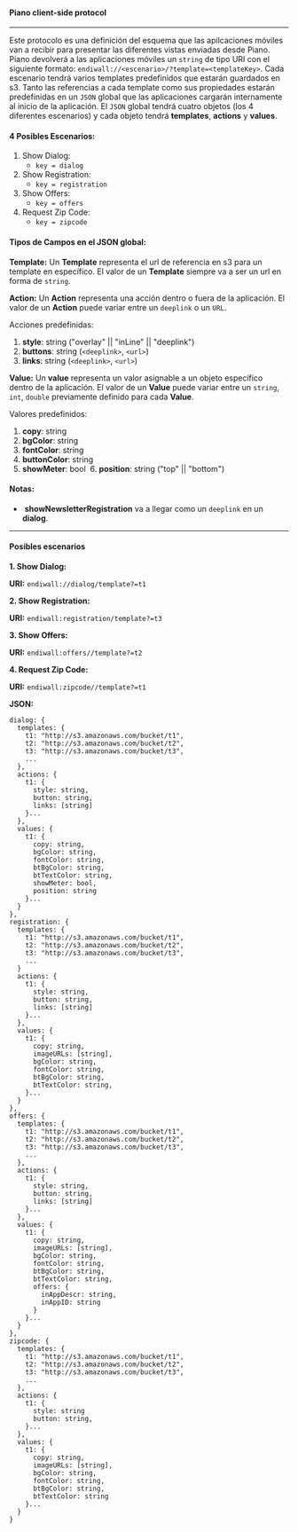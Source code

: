 #### **Piano client-side protocol**

----------

Este protocolo es una definición del esquema que las apilcaciones móviles van a recibir para presentar las diferentes vistas enviadas desde Piano. Piano devolverá a las aplicaciones móviles un `string` de tipo URI con el siguiente formato: `endiwall://<escenario>/?template=<templateKey>`. Cada escenario tendrá varios templates predefinidos que estarán guardados en s3. Tanto las referencias a cada template como sus propiedades estarán predefinidas en un `JSON` global que las aplicaciones cargarán internamente al inicio de la aplicación. El `JSON` global tendrá cuatro objetos (los 4 diferentes escenarios) y cada objeto tendrá **templates**, **actions** y **values**. 

#### 4 Posibles Escenarios:
  1. Show Dialog: 
      - `key = dialog`
  2. Show Registration: 
      - `key = registration`
  3. Show Offers: 
      - `key = offers`
  4. Request Zip Code: 
      - `key = zipcode`

#### Tipos de Campos en el JSON global:

**Template:**
Un **Template** representa el url de referencia en s3 para un template en específico. El valor de un **Template** siempre va a ser un url en forma de `string`. 

**Action:**
Un **Action** representa una acción dentro o fuera de la aplicación. El valor de un **Action** puede variar entre un `deeplink` o un `URL`.

Acciones predefinidas:
  
  1. **style**: string ("overlay" || "inLine" || "deeplink")
  2. **buttons**: string (`<deeplink>`, `<url>`)
  3. **links**: string (`<deeplink>`, `<url>`)

**Value:**
Un **value** representa un valor asignable a un objeto específico dentro de la aplicación. El valor de un **Value** puede variar entre un `string`, `int`, `double` previamente definido para cada **Value**. 

Valores predefinidos:
  
  1. **copy**: string
  2. **bgColor**: string
  3. **fontColor**: string
  4. **buttonColor**: string
  5. **showMeter**: bool
  6. **position**: string ("top" || "bottom")

#### Notas: 
*  **showNewsletterRegistration** va a llegar como un `deeplink` en un **dialog**. 

----------
#### **Posibles escenarios**

**1. Show Dialog:**

**URI:** `endiwall://dialog/template?=t1`

**2. Show Registration:**

**URI:** `endiwall:registration/template?=t3`

**3. Show Offers:**

**URI:** `endiwall:offers//template?=t2`

**4. Request Zip Code:**

**URI:** `endiwall:zipcode//template?=t1`

**JSON:**
    
    
 	dialog: {
      templates: {
        t1: "http://s3.amazonaws.com/bucket/t1",
        t2: "http://s3.amazonaws.com/bucket/t2",
        t3: "http://s3.amazonaws.com/bucket/t3",
        ...
      },
      actions: {  
        t1: {
          style: string,
          button: string,
          links: [string]
        }...
      },
      values: {
        t1: {
          copy: string,
          bgColor: string, 
          fontColor: string, 
          btBgColor: string,
          btTextColor: string, 
          showMeter: bool, 
          position: string
        }... 
      }
    }, 
    registration: { 
      templates: {
        t1: "http://s3.amazonaws.com/bucket/t1",
        t2: "http://s3.amazonaws.com/bucket/t2",
        t3: "http://s3.amazonaws.com/bucket/t3",
        ...
      }
      actions: {
        t1: {
          style: string, 
          button: string,
          links: [string]
        }...
      }, 
      values: {
        t1: {
          copy: string, 
          imageURLs: [string],
          bgColor: string, 
          fontColor: string, 
          btBgColor: string,
          btTextColor: string, 
        }...
      } 
    },
    offers: { 
      templates: {
        t1: "http://s3.amazonaws.com/bucket/t1",
        t2: "http://s3.amazonaws.com/bucket/t2",
        t3: "http://s3.amazonaws.com/bucket/t3",
        ...
      },
      actions: {
        t1: {
          style: string,
          button: string,
          links: [string]
        }...
      },
      values: {
        t1: {
          copy: string, 
          imageURLs: [string],
          bgColor: string, 
          fontColor: string, 
          btBgColor: string,
          btTextColor: string, 
          offers: {
            inAppDescr: string,
            inAppID: string
          }
        }...
      }
    },
    zipcode: { 
      templates: {
        t1: "http://s3.amazonaws.com/bucket/t1",
        t2: "http://s3.amazonaws.com/bucket/t2",
        t3: "http://s3.amazonaws.com/bucket/t3",
        ...
      },
      actions: {
        t1: {
          style: string
          button: string,
        }...
      },
      values: {
        t1: {
          copy: string, 
          imageURLs: [string], 
          bgColor: string, 
          fontColor: string, 
          btBgColor: string,
          btTextColor: string
        }...
      }
    }
